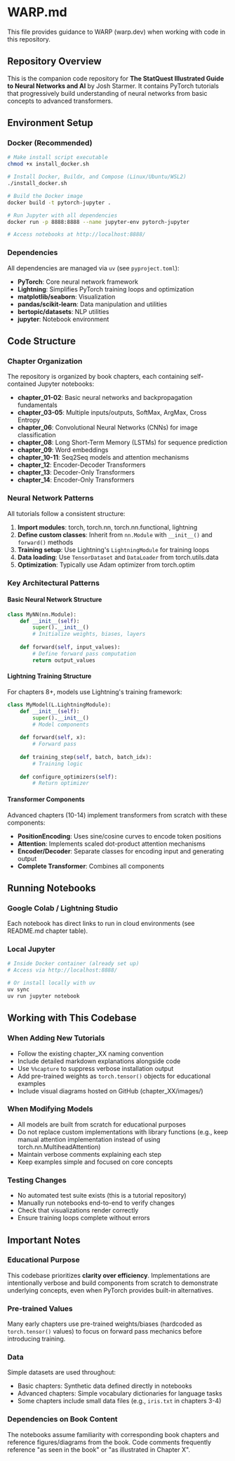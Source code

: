 # WARP.md

This file provides guidance to WARP (warp.dev) when working with code in this repository.

## Repository Overview

This is the companion code repository for **The StatQuest Illustrated Guide to Neural Networks and AI** by Josh Starmer. It contains PyTorch tutorials that progressively build understanding of neural networks from basic concepts to advanced transformers.

## Environment Setup

### Docker (Recommended)
```bash
# Make install script executable
chmod +x install_docker.sh

# Install Docker, Buildx, and Compose (Linux/Ubuntu/WSL2)
./install_docker.sh

# Build the Docker image
docker build -t pytorch-jupyter .

# Run Jupyter with all dependencies
docker run -p 8888:8888 --name jupyter-env pytorch-jupyter

# Access notebooks at http://localhost:8888/
```

### Dependencies
All dependencies are managed via `uv` (see `pyproject.toml`):
- **PyTorch**: Core neural network framework
- **Lightning**: Simplifies PyTorch training loops and optimization
- **matplotlib/seaborn**: Visualization
- **pandas/scikit-learn**: Data manipulation and utilities
- **bertopic/datasets**: NLP utilities
- **jupyter**: Notebook environment

## Code Structure

### Chapter Organization
The repository is organized by book chapters, each containing self-contained Jupyter notebooks:

- **chapter_01-02**: Basic neural networks and backpropagation fundamentals
- **chapter_03-05**: Multiple inputs/outputs, SoftMax, ArgMax, Cross Entropy
- **chapter_06**: Convolutional Neural Networks (CNNs) for image classification
- **chapter_08**: Long Short-Term Memory (LSTMs) for sequence prediction
- **chapter_09**: Word embeddings
- **chapter_10-11**: Seq2Seq models and attention mechanisms
- **chapter_12**: Encoder-Decoder Transformers
- **chapter_13**: Decoder-Only Transformers
- **chapter_14**: Encoder-Only Transformers

### Neural Network Patterns

All tutorials follow a consistent structure:

1. **Import modules**: torch, torch.nn, torch.nn.functional, lightning
2. **Define custom classes**: Inherit from `nn.Module` with `__init__()` and `forward()` methods
3. **Training setup**: Use Lightning's `LightningModule` for training loops
4. **Data loading**: Use `TensorDataset` and `DataLoader` from torch.utils.data
5. **Optimization**: Typically use Adam optimizer from torch.optim

### Key Architectural Patterns

#### Basic Neural Network Structure
```python
class MyNN(nn.Module):
    def __init__(self):
        super().__init__()
        # Initialize weights, biases, layers
        
    def forward(self, input_values):
        # Define forward pass computation
        return output_values
```

#### Lightning Training Structure
For chapters 8+, models use Lightning's training framework:
```python
class MyModel(L.LightningModule):
    def __init__(self):
        super().__init__()
        # Model components
        
    def forward(self, x):
        # Forward pass
        
    def training_step(self, batch, batch_idx):
        # Training logic
        
    def configure_optimizers(self):
        # Return optimizer
```

#### Transformer Components
Advanced chapters (10-14) implement transformers from scratch with these components:
- **PositionEncoding**: Uses sine/cosine curves to encode token positions
- **Attention**: Implements scaled dot-product attention mechanisms
- **Encoder/Decoder**: Separate classes for encoding input and generating output
- **Complete Transformer**: Combines all components

## Running Notebooks

### Google Colab / Lightning Studio
Each notebook has direct links to run in cloud environments (see README.md chapter table).

### Local Jupyter
```bash
# Inside Docker container (already set up)
# Access via http://localhost:8888/

# Or install locally with uv
uv sync
uv run jupyter notebook
```

## Working with This Codebase

### When Adding New Tutorials
- Follow the existing chapter_XX naming convention
- Include detailed markdown explanations alongside code
- Use `%%capture` to suppress verbose installation output
- Add pre-trained weights as `torch.tensor()` objects for educational examples
- Include visual diagrams hosted on GitHub (chapter_XX/images/)

### When Modifying Models
- All models are built from scratch for educational purposes
- Do not replace custom implementations with library functions (e.g., keep manual attention implementation instead of using torch.nn.MultiheadAttention)
- Maintain verbose comments explaining each step
- Keep examples simple and focused on core concepts

### Testing Changes
- No automated test suite exists (this is a tutorial repository)
- Manually run notebooks end-to-end to verify changes
- Check that visualizations render correctly
- Ensure training loops complete without errors

## Important Notes

### Educational Purpose
This codebase prioritizes **clarity over efficiency**. Implementations are intentionally verbose and build components from scratch to demonstrate underlying concepts, even when PyTorch provides built-in alternatives.

### Pre-trained Values
Many early chapters use pre-trained weights/biases (hardcoded as `torch.tensor()` values) to focus on forward pass mechanics before introducing training.

### Data
Simple datasets are used throughout:
- Basic chapters: Synthetic data defined directly in notebooks
- Advanced chapters: Simple vocabulary dictionaries for language tasks
- Some chapters include small data files (e.g., `iris.txt` in chapters 3-4)

### Dependencies on Book Content
The notebooks assume familiarity with corresponding book chapters and reference figures/diagrams from the book. Code comments frequently reference "as seen in the book" or "as illustrated in Chapter X".
